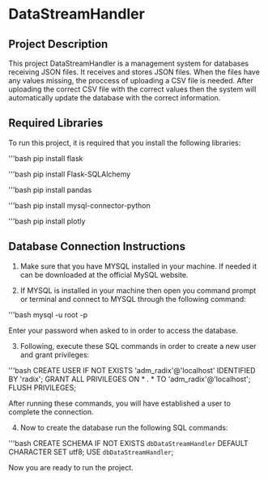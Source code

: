 # DataStreamHandler
 
## Project Description 
This project DataStreamHandler is a management system for databases receiving JSON files.
It receives and stores JSON files. When the files have any values missing, the proccess of 
uploading a CSV file is needed. After uploading the correct CSV file with the correct values
then the system will automatically update the database with the correct information.

## Required Libraries
To run this project, it is required that you install the following libraries:

'''bash
pip install flask

'''bash
pip install Flask-SQLAlchemy

'''bash
pip install pandas

'''bash
pip install mysql-connector-python

'''bash
pip install plotly

## Database Connection Instructions

1. Make sure that you have MYSQL installed in your machine. If needed it can be downloaded at 
the official MySQL website.

2. If MYSQL is installed in your machine then open you command prompt or terminal and connect to MYSQL through the following command:

'''bash
mysql -u root -p

Enter your password when asked to in order to access the database.

3. Following, execute these SQL commands in order to create a new user and grant privileges:

'''bash
CREATE USER IF NOT EXISTS 'adm_radix'@'localhost' IDENTIFIED BY 'radix';
GRANT ALL PRIVILEGES ON * . * TO 'adm_radix'@'localhost';
FLUSH PRIVILEGES;

After running these commands, you will have established a user to
complete the connection.

4. Now to create the database run the following SQL commands:

'''bash
CREATE SCHEMA IF NOT EXISTS `dbDataStreamHandler` DEFAULT CHARACTER SET utf8;
USE `dbDataStreamHandler`;

Now you are ready to run the project.
